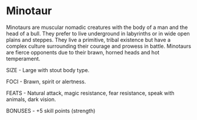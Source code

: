 # Minotaur

Minotaurs are muscular nomadic creatures with the body of a man and the head of a bull. They prefer to live underground in labyrinths or in wide open plains and steppes. They live a primitive, tribal existence but have a complex culture surrounding their courage and prowess in battle. Minotaurs are fierce opponents due to their brawn, horned heads and hot temperament.

SIZE - Large with stout body type.

FOCI - Brawn, spirit or alertness.

FEATS - Natural attack, magic resistance, fear resistance, speak with animals, dark vision.

BONUSES - +5 skill points (strength)